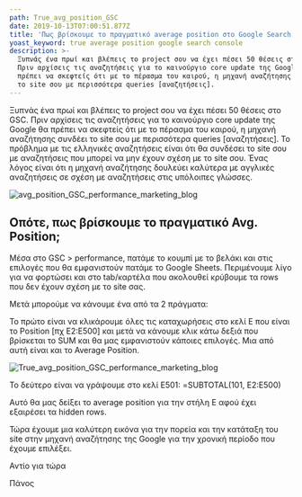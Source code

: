 ```yaml
---
path: True_avg_position_GSC
date: 2019-10-13T07:00:51.877Z
title: 'Πως βρίσκουμε το πραγματικό average position στο Google Search Console [GSC];'
yoast_keyword: true average position google search console
description: >-
  Ξυπνάς ένα πρωί και βλέπεις το project σου να έχει πέσει 50 θέσεις στο GSC.
  Πριν αρχίσεις τις αναζητήσεις για το καινούργιο core update της Google θα
  πρέπει να σκεφτείς ότι με το πέρασμα του καιρού, η μηχανή αναζήτησης συνδέει
  το site σου με περισσότερα queries [αναζητήσεις].
---
```



Ξυπνάς ένα πρωί και βλέπεις το project σου να έχει πέσει 50 θέσεις στο GSC. Πριν αρχίσεις τις αναζητήσεις για το καινούργιο core update της Google θα πρέπει να σκεφτείς ότι με το πέρασμα του καιρού, η μηχανή αναζήτησης συνδέει το site σου με περισσότερα queries \[αναζητήσεις]. Το πρόβλημα με τις ελληνικές αναζητήσεις είναι ότι θα συνδέσει το site σου με αναζητήσεις που μπορεί να μην έχουν σχέση με το site σου. Ένας λόγος είναι ότι η μηχανή αναζήτησης δουλεύει καλύτερα με αγγλικές αναζητήσεις σε σχέση με αναζητήσεις στις υπόλοιπες γλώσσες. 

![avg_position_GSC_performance_marketing_blog](/assets/snap-2019-10-12-at-18.19.54.jpg "False_avg_position_GSC")

## Οπότε, πως βρίσκουμε το πραγματικό Avg. Position;

Μέσα στο GSC > performance, πατάμε το κουμπί με το βελάκι και στις επιλογές που θα εμφανιστούν πατάμε το Google Sheets. Περιμένουμε λίγο για να φορτώσει και στο tab/καρτέλα που ακολουθεί κρύβουμε τα rows που δεν έχουν σχέση με το site σας.

Μετά μπορούμε να κάνουμε ένα από τα 2 πράγματα: 

Το πρώτο είναι να κλικάρουμε όλες τις καταχωρήσεις στο κελί E που είναι το Position \[πχ Ε2:Ε500] και μετά να κάνουμε κλικ κάτω δεξιά που βρίσκεται το SUM και θα μας εμφανιστούν κάποιες επιλογές. Μια από αυτή είναι και το Average Position.

![True_avg_position_GSC_performance_marketing_blog](/assets/snap-2019-10-12-at-18.19.35.jpg "True_avg_position_GSC_performance_marketing_blog")

Το δεύτερο είναι να γράψουμε στο κελί Ε501:  =SUBTOTAL(101, E2:E500)

Αυτό θα μας δείξει το average position για την στήλη Ε αφού έχει εξαιρέσει τα hidden rows. 

Τώρα έχουμε μια καλύτερη εικόνα για την πορεία και την κατάταξη του site στην μηχανή αναζήτησης της Google για την χρονική περίοδο που έχουμε επιλέξει.

Αντίο για τώρα

Πάνος
